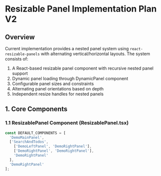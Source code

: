 # Resizable Panel Implementation Plan V2

## Overview

Current implementation provides a nested panel system using `react-resizable-panels` with alternating vertical/horizontal layouts. The system consists of:
1. A React-based resizable panel component with recursive nested panel support
2. Dynamic panel loading through DynamicPanel component
3. Configurable panel sizes and constraints
4. Alternating panel orientations based on depth
5. Independent resize handles for nested panels

## 1. Core Components

### 1.1 ResizablePanel Component (ResizablePanel.tsx)
```typescript
const DEFAULT_COMPONENTS = [
  'DemoMainPanel',
  ['SearchAndTodos',
    ['DemoLeftPanel', 'DemoRightPanel'], 
    ['DemoRightPanel', 'DemoRightPanel'],
    'DemoRightPanel'
  ], 
  'DemoRightPanel'
];